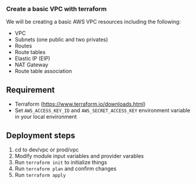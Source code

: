 ### Create a basic VPC with terraform

We will be creating a basic AWS VPC resources including the following:

* VPC 
* Subnets (one public and two privates)
* Routes 
* Route tables 
* Elastic IP (EIP)
* NAT Gateway 
* Route table association


## Requirement
- Terraform (https://www.terraform.io/downloads.html)
- Set `AWS_ACCESS_KEY_ID` and `AWS_SECRET_ACCESS_KEY` environment variable in your local environment



## Deployment steps
1. cd to dev/vpc or prod/vpc
2. Modify module input variables and provider varables
3. Run `terraform init` to initialize things
4. Run `terraform plan` and confirm changes
5. Run `terraform apply`